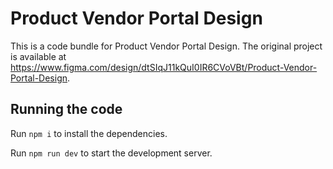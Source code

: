 
  # Product Vendor Portal Design

  This is a code bundle for Product Vendor Portal Design. The original project is available at https://www.figma.com/design/dtSIqJ11kQuI0IR6CVoVBt/Product-Vendor-Portal-Design.

  ## Running the code

  Run `npm i` to install the dependencies.

  Run `npm run dev` to start the development server.
  
